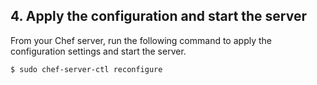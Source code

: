 ## 4. Apply the configuration and start the server

From your Chef server, run the following command to apply the configuration settings and start the server.

```bash
$ sudo chef-server-ctl reconfigure
```

